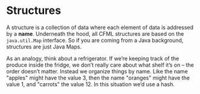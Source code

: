 # Structures

A structure is a collection of data where each element of data is addressed by a **name**.  Underneath the hood, all CFML structures are based on the `java.util.Map` interface.  So if you are coming from a Java background, structures are just Java Maps. 

 
As an analogy, think about a refrigerator. If we’re keeping track of the produce inside the fridge, we don’t really care about what shelf it’s on – the order doesn’t matter. Instead we organize things by name. Like the name "apples" might have the value 3, then the name "oranges" might have the value 1, and "carrots" the value 12. In this situation we’d use a hash.